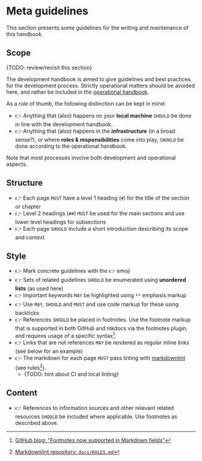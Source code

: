 # Meta guidelines

This section presents some guidelines for the writing and maintenance
of this handbook.

## Scope

{TODO: review/revisit this section}

The development handbook is aimed to give guidelines and best practices for the
development process. Strictly operational matters should be avoided
here, and rather be included in the [operational handbook](https://clarin-eric.github.io/handbook-operations/).

As a rule of thumb, the following distinction can be kept in mind:

* 👉 Anything that (also) happens on your **local machine** `SHOULD` be done in
  line with the development handbook.
* 👉 Anything that (also) happens in the **infrastructure** (in a broad sense?),
  or where **roles & responsibilities** come into play,
  `SHOULD` be done according to the operational handbook.

Note that most processes involve both development and operational aspects.

## Structure

* 👉 Each page `MUST` have a level 1 heading (`#`) for the title of the section
  or chapter
* 👉 Level 2 headings (`##`) `MUST` be used for the main sections and use lower
  level headings for subsections
* 👉 Each page `SHOULD` include a short introduction describing its scope and context

## Style

* 👉 Mark concrete guidelines with the 👉 emoji
* 👉 Sets of related guidelines `SHOULD` be enumerated using **unordered lists**
  (as used here)
* 👉 Important keywords `MAY` be highlighted using `**` emphasis markup
* 👉 Use `MAY`, `SHOULD` and `MUST` and use code markup for these using backticks
* 👉 References `SHOULD` be placed in footnotes. Use the footnote markup that is
  supported in both GitHub and mkdocs via the footnotes plugin, and requires usage
  of a specific syntax[^FOOTNOTES].
* 👉 Links that are not references `MAY` be rendered as regular inline links (see
  below for an example)
* 👉 The markdown for each page `MUST` pass linting with
  [markdownlint](https://github.com/markdownlint/markdownlint) (see rules[^RULES]).
    * {TODO: hint about CI and local linting}

## Content

* 👉 References to information sources and other relevant related resources `SHOULD`
  be included where applicable. Use footnotes as described above.

[^FOOTNOTES]: [GitHub blog: "Footnotes now supported in Markdown fields"](https://github.blog/changelog/2021-09-30-footnotes-now-supported-in-markdown-fields/)
[^RULES]: [Markdownlint repository: `docs/RULES.md`](https://github.com/markdownlint/markdownlint/blob/main/docs/RULES.md)
